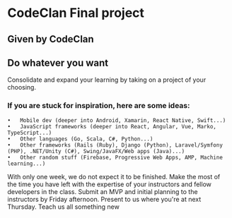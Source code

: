# CodeClan Final project

## Given by CodeClan

## Do whatever you want
Consolidate and expand your learning by taking on a project of your choosing.
### If you are stuck for inspiration, here are some ideas:
	•	Mobile dev (deeper into Android, Xamarin, React Native, Swift...)
	•	JavaScript frameworks (deeper into React, Angular, Vue, Marko, TypeScript...)
	•	Other languages (Go, Scala, C#, Python...)
	•	Other frameworks (Rails (Ruby), Django (Python), Laravel/Symfony (PHP), .NET/Unity (C#), Swing/JavaFX/Web apps (Java)...)
	•	Other random stuff (Firebase, Progressive Web Apps, AMP, Machine learning...)
With only one week, we do not expect it to be finished. Make the most of the time you have left with the expertise of your instructors and fellow developers in the class.
Submit an MVP and initial planning to the instructors by Friday afternoon. Present to us where you're at next Thursday. Teach us all something new
